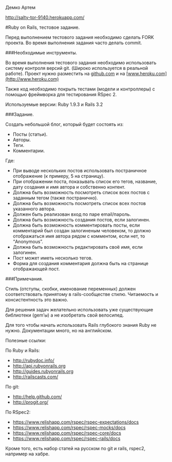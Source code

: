 Демко Артем

http://salty-tor-9140.herokuapp.com/


#Ruby on Rails, тестовое задание.

Перед выполнением тестового задания необходимо сделать FORK проекта. 
Во время выполнения задания часто делать commit. 

###Необходимые инструменты.

Во время выполнения тестового задания необходимо использовать систему контроля версий git. 
(Широко используется в реальной работе). Проект нужно разместить на [github.com](http://github.com)
и на [www.heroku.com](http://www.heroku.com)

Также код необходимо покрыть тестами (модели и контроллеры) с помощью фреймворка для тестирования RSpec 2.

Используемые версии: Ruby 1.9.3 и Rails 3.2

###Задание.

Создать небольшой блог, который будет состоять из:
* Посты (статьи).
* Авторы.
* Теги.
* Комментарии.

Где:
* При выводе нескольких постов использовать постраничное отображение (к примеру, 5 на страницу).
* При отображении поста, показывать список его тегов, название, дату создания и имя автора и собственно контент.
* Должна быть возможность посмотреть список всех постов с заданным тегом (также постранично).
* Должна быть возможность посмотреть список всех постов указанного автора.
* Должен быть реализован вход по паре еmail/пароль.
* Должна быть возможность создания постов, если залогинен.
* Должна быть возможность комментировать посты, если комментарий был создан залогиненым человеком, то должно отображаться имя автора рядом с комментом, если нет, то “Anonymous”.
* Должна быть возможность редактировать своё имя, если залогинен.
* Пост может иметь несколько тегов.
* Форма для создания комментария должна быть на странице отображающей пост.

###Примечания.

Стиль (отступы, скобки, именование переменных) должен соответствовать принятому в rails-сообществе стилю. 
Читаемость и консистентность это важно.

Для решения задач желательно использовать уже существующие библиотеки (gem’ы) а не изобретать свой велосипед.

Для того чтобы начать использовать Rails глубокого знания Ruby не нужно.
Документации много, но на английском.

Полезные ссылки:


По Ruby и Rails:
* http://rubydoc.info/
* http://api.rubyonrails.org
* http://guides.rubyonrails.org
* http://railscasts.com/

По git:
* http://help.github.com/
* http://progit.org/

По RSpec2:
* https://www.relishapp.com/rspec/rspec-expectations/docs
* https://www.relishapp.com/rspec/rspec-mocks/docs
* https://www.relishapp.com/rspec/rspec-core/docs
* https://www.relishapp.com/rspec/rspec-rails/docs

Кроме того, есть набор статей на русском по git и rails, rspec2, например на хабре.
